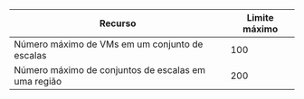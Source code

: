 | Recurso | Limite máximo |
| --- | --- |
| Número máximo de VMs em um conjunto de escalas |100 |
| Número máximo de conjuntos de escalas em uma região |200 |

<!---HONumber=AcomDC_0803_2016-->